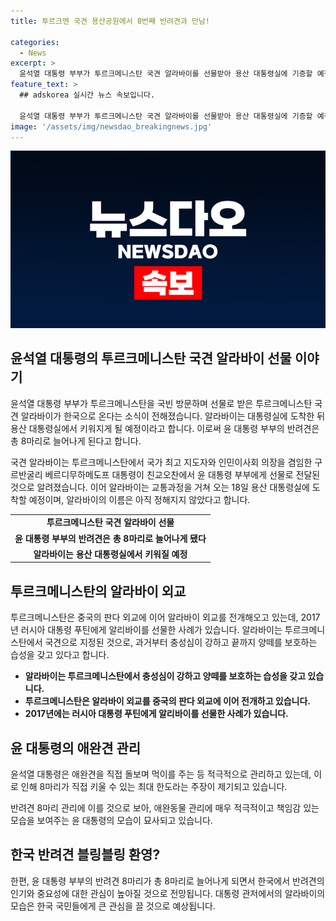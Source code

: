 ```yaml
---
title: 투르크멘 국견 용산공원에서 8번째 반려견과 만남!

categories:
  - News
excerpt: >
  윤석열 대통령 부부가 투르크메니스탄 국견 알라바이를 선물받아 용산 대통령실에 기증할 예정이다. 이로써 대통령의 반려견은 8마리로 늘어나게 되었으며, 알라바이는 한국에 도착한 후에 용산 잔디밭에서 뛰어놀게 된다. 윤 대통령은 카자흐스탄에서도 국견을 소개받았지만 받지는 않았으며, 대통령실은 "대통령이 직접 강아지 먹이를 만들어서 주기 때문에 무한정 여러 마리를 키울 수는 없다"고 설명했다. 투르크메니스탄은 알라바이 외교를 펼치며, 과거부터 충성심이 강하고 양떼를 지키는 습성이 있는 알라바이를 국견으로 지정했다.
feature_text: >
  ## adskorea 실시간 뉴스 속보입니다.

  윤석열 대통령 부부가 투르크메니스탄 국견 알라바이를 선물받아 용산 대통령실에 기증할 예정이다. 이로써 대통령의 반려견은 8마리로 늘어나게 되었으며, 알라바이는 한국에 도착한 후에 용산 잔디밭에서 뛰어놀게 된다. 윤 대통령은 카자흐스탄에서도 국견을 소개받았지만 받지는 않았으며, 대통령실은 "대통령이 직접 강아지 먹이를 만들어서 주기 때문에 무한정 여러 마리를 키울 수는 없다"고 설명했다. 투르크메니스탄은 알라바이 외교를 펼치며, 과거부터 충성심이 강하고 양떼를 지키는 습성이 있는 알라바이를 국견으로 지정했다.
image: '/assets/img/newsdao_breakingnews.jpg'
---
```


<p><img src="/assets/img/newsdao_breakingnews.jpg" alt="adskorea 속보" /></p>

<h2 data-ke-size="size26">윤석열 대통령의 투르크메니스탄 국견 알라바이 선물 이야기</h2>

<p data-ke-size="size16">윤석열 대통령 부부가 투르크메니스탄을 국빈 방문하며 선물로 받은 투르크메니스탄 국견 알라바이가 한국으로 온다는 소식이 전해졌습니다. 알라바이는 대통령실에 도착한 뒤 용산 대통령실에서 키워지게 될 예정이라고 합니다. 이로써 윤 대통령 부부의 반려견은 총 8마리로 늘어나게 된다고 합니다.</p>

<p data-ke-size="size16">국견 알라바이는 투르크메니스탄에서 국가 최고 지도자와 인민이사회 의장을 겸임한 구르반굴리 베르디무하메도프 대통령이 친교오찬에서 윤 대통령 부부에게 선물로 전달된 것으로 알려졌습니다. 이어 알라바이는 교통과정을 거쳐 오는 18일 용산 대통령실에 도착할 예정이며, 알라바이의 이름은 아직 정해지지 않았다고 합니다.</p>

<table>
  <tr>
    <td style="text-align: center; height: 17px;"><b>투르크메니스탄 국견 알라바이 선물</b></td>
  </tr>
  <tr>
    <td style="text-align: center; height: 17px;"><b>윤 대통령 부부의 반려견은 총 8마리로 늘어나게 됐다</b></td>
  </tr>
  <tr>
    <td style="text-align: center; height: 17px;"><b>알라바이는 용산 대통령실에서 키워질 예정</b></td>
  </tr>
</table>

<h2 data-ke-size="size26">투르크메니스탄의 알라바이 외교</h2>

<p data-ke-size="size16">투르크메니스탄은 중국의 판다 외교에 이어 알라바이 외교를 전개해오고 있는데, 2017년 러시아 대통령 푸틴에게 알리바이를 선물한 사례가 있습니다. 알라바이는 투르크메니스탄에서 국견으로 지정된 것으로, 과거부터 충성심이 강하고 끝까지 양떼를 보호하는 습성을 갖고 있다고 합니다.</p>

<ul>
  <li><b>알라바이는 투르크메니스탄에서 충성심이 강하고 양떼를 보호하는 습성을 갖고 있습니다.</b></li>
  <li><b>투르크메니스탄은 알라바이 외교를 중국의 판다 외교에 이어 전개하고 있습니다.</b></li>
  <li><b>2017년에는 러시아 대통령 푸틴에게 알리바이를 선물한 사례가 있습니다.</b></li>
</ul>

<h2 data-ke-size="size26">윤 대통령의 애완견 관리</h2>

<p data-ke-size="size16">윤석열 대통령은 애완견을 직접 돌보며 먹이를 주는 등 적극적으로 관리하고 있는데, 이로 인해 8마리가 직접 키울 수 있는 최대 한도라는 주장이 제기되고 있습니다.</p>

<p data-ke-size="size16">반려견 8마리 관리에 이를 것으로 보아, 애완동물 관리에 매우 적극적이고 책임감 있는 모습을 보여주는 윤 대통령의 모습이 묘사되고 있습니다.</p>

<h2 data-ke-size="size26">한국 반려견 블링블링 환영?</h2>

<p data-ke-size="size16">한편, 윤 대통령 부부의 반려견 8마리가 총 8마리로 늘어나게 되면서 한국에서 반려견의 인기와 중요성에 대한 관심이 높아질 것으로 전망됩니다. 대통령 관저에서의 알라바이의 모습은 한국 국민들에게 큰 관심을 끌 것으로 예상됩니다.</p>

